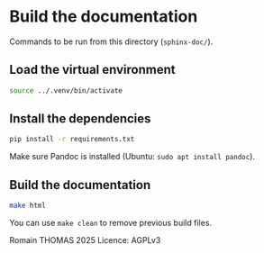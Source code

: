 # Build the documentation

Commands to be run from this directory (`sphinx-doc/`).

## Load the virtual environment

```bash
source ../.venv/bin/activate
```

## Install the dependencies

```bash
pip install -r requirements.txt
```

Make sure Pandoc is installed (Ubuntu: `sudo apt install pandoc`).

## Build the documentation

```bash
make html
```

You can use `make clean` to remove previous build files.


Romain THOMAS 2025
Licence: AGPLv3
